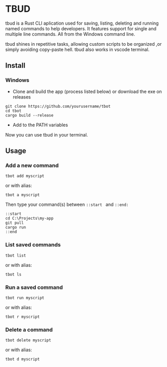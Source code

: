 # TBUD
tbud is a Rust CLI aplication used for saving, listing, deleting and running named commands to help developers. It features support for single and multiple line commands. All from the Windows command line.

tbud shines in repetitive tasks, allowing custom scripts to be organized ,or simply avoiding copy-paste hell. tbud also works in vscode terminal.


## Install

### Windows

* Clone and build the app (process listed below) or download the exe on releases

```
git clone https://github.com/yourusername/tbot
cd tbot
cargo build --release
```

* Add to the PATH variables

Now you can use tbud in your terminal.

## Usage

### Add a new command

```
tbot add myscript
```

or with alias:

```
tbot a myscript
```
Then type your command(s) between  ```::start ``` and ```::end:```

```
::start
cd C:\Projects\my-app
git pull
cargo run
::end
```
### List saved commands
```tbot list``` 

or with alias:

```tbot ls ```


### Run a saved command

```tbot run myscript ```

or with alias:

```tbot r myscript```

### Delete a command
```tbot delete myscript ```

or with alias:

```tbot d myscript ```